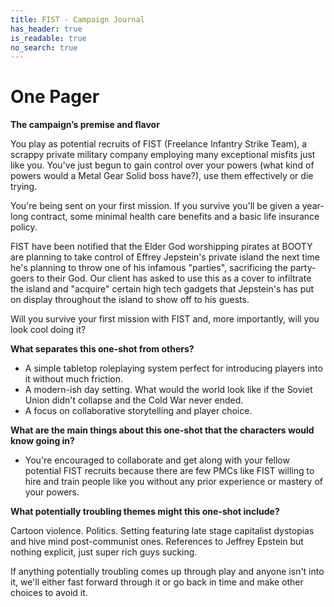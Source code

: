 ```yaml
---
title: FIST - Campaign Journal
has_header: true
is_readable: true
no_search: true
---
```


# One Pager

**The campaign’s premise and flavor**

You play as potential recruits of FIST (Freelance Infantry Strike Team), a scrappy private military company employing many exceptional misfits just like you. You've just begun to gain control over your powers (what kind of powers would a Metal Gear Solid boss have?), use them effectively or die trying.

You're being sent on your first mission. If you survive you'll be given a year-long contract, some minimal health care benefits and a basic life insurance policy.

FIST have been notified that the Elder God worshipping pirates at BOOTY are planning to take control of Effrey Jepstein's private island the next time he's planning to throw one of his infamous "parties", sacrificing the party-goers to their God. Our client has asked to use this as a cover to infiltrate the island and "acquire" certain high tech gadgets that Jepstein's has put on display throughout the island to show off to his guests.

Will you survive your first mission with FIST and, more importantly, will you look cool doing it?

**What separates this one-shot from others?**

- A simple tabletop roleplaying system perfect for introducing players into it without much friction.
- A modern-ish day setting. What would the world look like if the Soviet Union didn't collapse and the Cold War never ended.
- A focus on collaborative storytelling and player choice.

**What are the main things about this one-shot that the characters would know going in?**

- You're encouraged to collaborate and get along with your fellow potential FIST recruits because there are few PMCs like FIST willing to hire and train people like you without any prior experience or mastery of your powers.

**What potentially troubling themes might this one-shot include?**

Cartoon violence. Politics. Setting featuring late stage capitalist dystopias and hive mind post-communist ones. References to Jeffrey Epstein but nothing explicit, just super rich guys sucking.

If anything potentially troubling comes up through play and anyone isn't into it, we'll either fast forward through it or go back in time and make other choices to avoid it.
